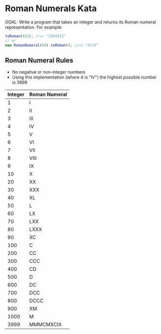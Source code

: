 # Roman Numerals Kata

*GOAL:* Write a program that takes an integer and returns its Roman numeral representation. For example:

```javascript
toRoman(432); //=> "CDXXXII"
// or
new RomanNumeral(99).toRoman(); //=> "XCIX"
```

## Roman Numeral Rules

* No negative or non-integer numbers
* Using this implementation (where 4 is "IV") the highest possible number is 3999

| Integer | Roman Numeral |
|---------|---------------|
| 1 | I |
| 2 | II |
| 3 | III |
| 4 | IV |
| 5 | V |
| 6 | VI |
| 7 | VII |
| 8 | VIII |
| 9 | IX |
| 10 | X |
| 20 | XX |
| 30 | XXX |
| 40 | XL |
| 50 | L |
| 60 | LX |
| 70 | LXX |
| 80 | LXXX |
| 90 | XC |
| 100 | C |
| 200 | CC |
| 300 | CCC |
| 400 | CD |
| 500 | D |
| 600 | DC |
| 700 | DCC |
| 800 | DCCC |
| 900 | XM |
| 1000 | M |
| 3999 | MMMCMXCIX |
